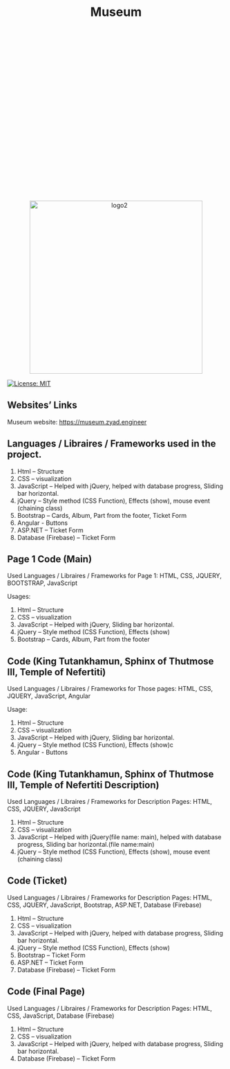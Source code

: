<div style="text-align:center;">
 
</div>

<h1 align="center">Museum</h1>

<p align="center">
 <img src="https://i.ibb.co/SNWbLjV/tickrize-high-resolution-logo-transparent-4.png" alt="logo2" width="400" style="margin-top:400px;">

</p>

[![License: MIT](https://img.shields.io/badge/License-MIT-yellow.svg)](https://opensource.org/licenses/MIT)

## Websites’ Links

Museum website:  https://museum.zyad.engineer


## Languages / Libraires / Frameworks used in the project.


1.	Html – Structure
2.	CSS – visualization
3.	JavaScript – Helped with jQuery, helped with database progress, Sliding bar horizontal. 
4.	jQuery – Style method (CSS Function), Effects (show), mouse event (chaining class)
5.	Bootstrap – Cards, Album, Part from the footer, Ticket Form
6.	Angular - Buttons
7.	ASP.NET – Ticket Form
8.	Database (Firebase) – Ticket Form


## Page 1 Code (Main)

Used Languages / Libraires / Frameworks for Page 1: HTML, CSS, JQUERY, BOOTSTRAP, JavaScript

Usages: 

1.	Html – Structure
2.	CSS – visualization
3.	JavaScript – Helped with jQuery, Sliding bar horizontal. 
4.	jQuery – Style method (CSS Function), Effects (show)
5.	Bootstrap – Cards, Album, Part from the footer


## Code (King Tutankhamun, Sphinx of Thutmose III, Temple of Nefertiti)

Used Languages / Libraires / Frameworks for Those pages: HTML, CSS, JQUERY, JavaScript, Angular

Usage: 

1.	Html – Structure
2.	CSS – visualization
3.	JavaScript – Helped with jQuery, Sliding bar horizontal. 
4.	jQuery – Style method (CSS Function), Effects (show)c
5.	Angular - Buttons


## Code (King Tutankhamun, Sphinx of Thutmose III, Temple of Nefertiti Description)

Used Languages / Libraires / Frameworks for Description Pages: HTML, CSS, JQUERY, JavaScript

1.	Html – Structure
2.	CSS – visualization
3.	JavaScript – Helped with jQuery(file name: main), helped with database progress, Sliding bar horizontal.(file name:main) 
4.	jQuery – Style method (CSS Function), Effects (show), mouse event (chaining class)



## Code (Ticket)

Used Languages / Libraires / Frameworks for Description Pages: HTML, CSS, JQUERY, JavaScript, Bootstrap, ASP.NET, Database (Firebase)

1.	Html – Structure
2.	CSS – visualization
3.	JavaScript – Helped with jQuery, helped with database progress, Sliding bar horizontal. 
4.	jQuery – Style method (CSS Function), Effects (show)
5.	Bootstrap – Ticket Form
6.	ASP.NET – Ticket Form
7.	Database (Firebase) – Ticket Form


## Code (Final Page)

Used Languages / Libraires / Frameworks for Description Pages: HTML, CSS, JavaScript, Database (Firebase)

1.	Html – Structure
2.	CSS – visualization
3.	JavaScript – Helped with jQuery, helped with database progress, Sliding bar horizontal. 
4.	Database (Firebase) – Ticket Form
